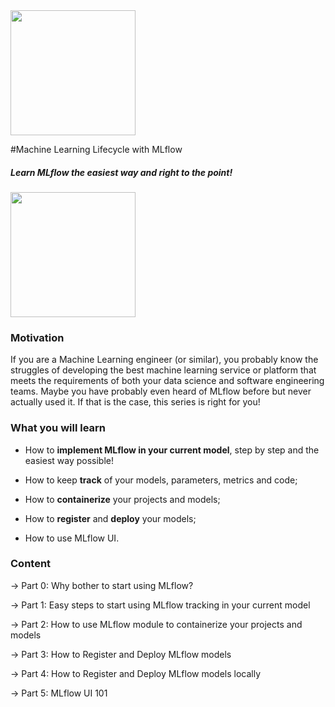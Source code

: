 <img src="https://www.mlflow.org/docs/latest/_static/MLflow-logo-final-black.png" width="200">

#Machine Learning Lifecycle with MLflow
##### Learn MLflow the easiest way and right to the point!
<img src="https://www.mlflow.org/docs/latest/_static/MLflow-logo-final-black.png" width="200">


### Motivation
If you are a Machine Learning engineer (or similar), you probably know the struggles of
developing the best machine learning service or platform that meets the requirements of
 both your data science and software engineering teams. Maybe you have probably even heard 
 of MLflow before but never actually used it. If that is the case, this series is right for you! 

### What you will learn
* How to **implement MLflow in your current model**, 
step by step and the easiest way possible!

* How to keep **track** of your models, parameters, metrics and code;

* How to **containerize** your projects and models;

* How to **register** and **deploy** your models;

* How to use MLflow UI.

### Content
-> Part 0: Why bother to start using MLflow?

-> Part 1: Easy steps to start using MLflow tracking in your current model

-> Part 2: How to use MLflow module to containerize your projects and models

-> Part 3: How to Register and Deploy MLflow models

-> Part 4: How to Register and Deploy MLflow models locally

-> Part 5: MLflow UI 101



